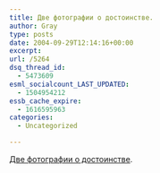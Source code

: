 ```yaml
---
title: Две фотографии о достоинстве.
author: Gray
type: posts
date: 2004-09-29T12:14:16+00:00
excerpt:
url: /5264
dsq_thread_id:
  - 5473609
esml_socialcount_LAST_UPDATED:
  - 1504954212
essb_cache_expire:
  - 1616595963
categories:
  - Uncategorized

---
```








<a href="http://2004.novayagazeta.ru/nomer/2004/70n/n70n-s21.shtml" target="_blank">Две фотографии о достоинстве</a>.